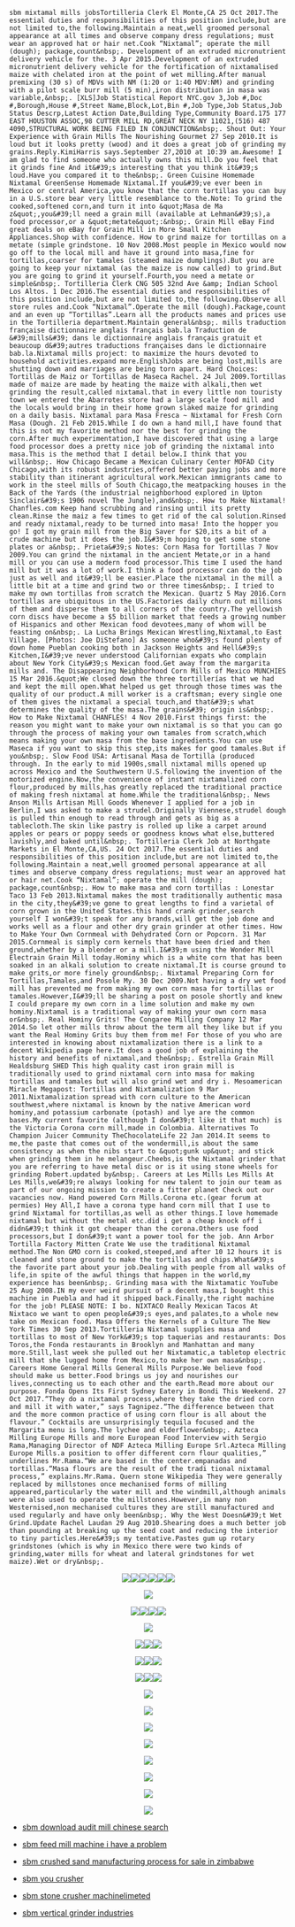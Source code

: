 
```
sbm mixtamal mills jobsTortilleria Clerk El Monte,CA 25 Oct 2017.The essential duties and responsibilities of this position include,but are not limited to,the following.Maintain a neat,well groomed personal appearance at all times and observe company dress regulations; must wear an approved hat or hair net.Cook “Nixtamal”; operate the mill (dough); package,count&nbsp;. Development of an extruded micronutrient delivery vehicle for the. 3 Apr 2015.Development of an extruded micronutrient delivery vehicle for the fortification of nixtamalised maize with chelated iron at the point of wet milling.After manual premixing (30 s) of MDVs with NM (1:20 or 1:40 MDV:NM) and grinding with a pilot scale burr mill (5 min),iron distribution in masa was variable,&nbsp;. ‎[XLS]‎Job Statistical Report NYC.gov 3,Job #,Doc #,Borough,House #,Street Name,Block,Lot,Bin #,Job Type,Job Status,Job Status Descrp,Latest Action Date,Building Type,Community Board.175 177 EAST HOUSTON ASSOC,98 CUTTER MILL RD,GREAT NECK NY 11021,(516) 487 4090,STRUCTURAL WORK BEING FILED IN CONJUNCTION&nbsp;. Shout Out: Your Experience with Grain Mills The Nourishing Gourmet 27 Sep 2010.It is loud but it looks pretty (wood) and it does a great job of grinding my grains.Reply.KimiHarris says.September 27,2010 at 10:39 am.Awesome! I am glad to find someone who actually owns this mill.Do you feel that it grinds fine And it&#39;s interesting that you think it&#39;s loud.Have you compared it to the&nbsp;. Green Cuisine Homemade Nixtamal GreenSense Homemade Nixtamal.If you&#39;ve ever been in Mexico or central America,you know that the corn tortillas you can buy in a U.S.store bear very little resemblance to the.Note: To grind the cooked,softened corn,and turn it into &quot;Masa de Ma z&quot;,you&#39;ll need a grain mill (available at Lehman&#39;s),a food processor,or a &quot;metate&quot;:&nbsp;. Grain Mill eBay Find great deals on eBay for Grain Mill in More Small Kitchen Appliances.Shop with confidence. How to grind maize for tortillas on a metate (simple grindstone. 10 Nov 2008.Most people in Mexico would now go off to the local mill and have it ground into masa,fine for tortillas,coarser for tamales (steamed maize dumplings).But you are going to keep your nixtamal (as the maize is now called) to grind.But you are going to grind it yourself.Fourth,you need a metate or simple&nbsp;. Tortilleria Clerk CNG 505 32nd Ave &amp; Indian School Los Altos. 1 Dec 2016.The essential duties and responsibilities of this position include,but are not limited to,the following.Observe all store rules and.Cook “Nixtamal”.Operate the mill (dough).Package,count and an even up “Tortillas”.Learn all the products names and prices use in the Tortilleria department.Maintain general&nbsp;. mills traduction française dictionnaire anglais français bab.la Traduction de &#39;mills&#39; dans le dictionnaire anglais français gratuit et beaucoup d&#39;autres traductions françaises dans le dictionnaire bab.la.Nixtamal mills project: to maximize the hours devoted to household activities.expand more.EnglishJobs are being lost,mills are shutting down and marriages are being torn apart. Hard Choices: Tortillas de Maiz or Tortillas de Maseca Rachel. 24 Jul 2009.Tortillas made of maize are made by heating the maize with alkali,then wet grinding the result,called nixtamal.that in every little non touristy town we entered the Abarrotes store had a large scale food mill and the locals would bring in their home grown slaked maize for grinding on a daily basis. Nixtamal para Masa Fresca ~ Nixtamal for Fresh Corn Masa (Dough. 21 Feb 2015.While I do own a hand mill,I have found that this is not my favorite method nor the best for grinding the corn.After much experimentation,I have discovered that using a large food processor does a pretty nice job of grinding the nixtamal into masa.This is the method that I detail below.I think that you will&nbsp;. How Chicago Became a Mexican Culinary Center MOFAD City Chicago,with its robust industries,offered better paying jobs and more stability than itinerant agricultural work.Mexican immigrants came to work in the steel mills of South Chicago,the meatpacking houses in the Back of the Yards (the industrial neighborhood explored in Upton Sinclair&#39;s 1906 novel The Jungle),and&nbsp;. How to Make Nixtamal! Chanfles.com Keep hand scrubbing and rinsing until its pretty clean.Rinse the maiz a few times to get rid of the cal solution.Rinsed and ready nixtamal,ready to be turned into masa! Into the hopper you go! I got my grain mill from the Big Saver for $20,its a bit of a crude machine but it does the job.I&#39;m hoping to get some stone plates or a&nbsp;. Prieta&#39;s Notes: Corn Masa for Tortillas 7 Nov 2009.You can grind the nixtamal in the ancient Metate,or in a hand mill or you can use a modern food processor.This time I used the hand mill but it was a lot of work.I think a food processor can do the job just as well and it&#39;ll be easier.Place the nixtamal in the mill a little bit at a time and grind two or three times&nbsp;. I tried to make my own tortillas from scratch the Mexican. Quartz 5 May 2016.Corn tortillas are ubiquitous in the US.Factories daily churn out millions of them and disperse them to all corners of the country.The yellowish corn discs have become a $5 billion market that feeds a growing number of Hispanics and other Mexican food devotees,many of whom will be feasting on&nbsp;. La Lucha Brings Mexican Wrestling,Nixtamal,to East Village. [Photos: Joe DiStefano] As someone who&#39;s found plenty of down home Pueblan cooking both in Jackson Heights and Hell&#39;s Kitchen,I&#39;ve never understood Californian expats who complain about New York City&#39;s Mexican food.Get away from the margarita mills and. The Disappearing Neighborhood Corn Mills of Mexico MUNCHIES 15 Mar 2016.&quot;We closed down the three tortillerías that we had and kept the mill open.What helped us get through those times was the quality of our product.A mill worker is a craftsman; every single one of them gives the nixtamal a special touch,and that&#39;s what determines the quality of the masa.The grains&#39; origin is&nbsp;. How to Make Nixtamal CHANFLES! 4 Nov 2010.First things first: the reason you might want to make your own nixtamal is so that you can go through the process of making your own tamales from scratch,which means making your own masa from the base ingredients.You can use Maseca if you want to skip this step,its makes for good tamales.But if you&nbsp;. Slow Food USA: Artisanal Masa de Tortilla (produced through. In the early to mid 1900s,small nixtamal mills opened up across Mexico and the Southwestern U.S.following the invention of the motorized engine.Now,the convenience of instant nixtamalized corn flour,produced by mills,has greatly replaced the traditional practice of making fresh nixtamal at home.While the traditional&nbsp;. News Anson Mills Artisan Mill Goods Whenever I applied for a job in Berlin,I was asked to make a strudel.Originally Viennese,strudel dough is pulled thin enough to read through and gets as big as a tablecloth.The skin like pastry is rolled up like a carpet around apples or pears or poppy seeds or goodness knows what else,buttered lavishly,and baked until&nbsp;. Tortilleria Clerk Job at Northgate Markets in El Monte,CA,US. 24 Oct 2017.The essential duties and responsibilities of this position include,but are not limited to,the following.Maintain a neat,well groomed personal appearance at all times and observe company dress regulations; must wear an approved hat or hair net.Cook “Nixtamal”; operate the mill (dough); package,count&nbsp;. How to make masa and corn tortillas : Lonestar Taco 13 Feb 2013.Nixtamal makes the most traditionally authentic masa in the city,they&#39;ve gone to great lengths to find a varietal of corn grown in the United States.this hand crank grinder,search yourself I won&#39;t speak for any brands,will get the job done and works well as a flour and other dry grain grinder at other times. How to Make Your Own Cornmeal with Dehydrated Corn or Popcorn. 31 Mar 2015.Cornmeal is simply corn kernels that have been dried and then ground,whether by a blender or a mill.I&#39;m using the Wonder Mill Electrain Grain Mill today.Hominy which is a white corn that has been soaked in an alkali solution to create nixtamal.It is course ground to make grits,or more finely ground&nbsp;. Nixtamal Preparing Corn for Tortillas,Tamales,and Posole My. 30 Dec 2009.Not having a dry wet food mill has prevented me from making my own corn masa for tortillas or tamales.However,I&#39;ll be sharing a post on posole shortly and knew I could prepare my own corn in a lime solution and make my own hominy.Nixtamal is a traditional way of making your own corn masa or&nbsp;. Real Hominy Grits! The Congaree Milling Company 12 Mar 2014.So let other mills throw about the term all they like but if you want the Real Hominy Grits buy them from me! For those of you who are interested in knowing about nixtamalization there is a link to a decent Wikipedia page here.It does a good job of explaining the history and benefits of nixtamal,and the&nbsp;. Estrella Grain Mill Healdsburg SHED This high quality cast iron grain mill is traditionally used to grind nixtamal corn into masa for making tortillas and tamales but will also grind wet and dry i. Mesoamerican Miracle Megapost: Tortillas and Nixtamalization 9 Mar 2011.Nixtamalization spread with corn culture to the American southwest,where nixtamal is known by the native American word hominy,and potassium carbonate (potash) and lye are the common bases.My current favorite (although I don&#39;t like it that much) is the Victoria Corona corn mill,made in Colombia. Alternatives To Champion Juicer Community TheChocolateLife 22 Jan 2014.It seems to me,the paste that comes out of the wondermill,is about the same consistency as when the nibs start to &quot;gunk up&quot; and stick when grinding them in he melangeur.Cheebs,is the Nixtamal grinder that you are referring to have metal disc or is it using stone wheels for grinding Robert.updated by&nbsp;. Careers at Les Mills Les Mills At Les Mills,we&#39;re always looking for new talent to join our team as part of our ongoing mission to create a fitter planet Check out our vacancies now. Hand powered Corn Mills.Corona etc.(gear forum at permies) Hey All,I have a corona type hand corn mill that I use to grind Nixtamal for tortillas,as well as other things.I love homemade nixtamal but without the metal etc.did i get a cheap knock off i didn&#39;t think it got cheaper than the corona.Others use food processors,but I don&#39;t want a power tool for the job. Ann Arbor Tortilla Factory Mitten Crate We use the traditional Nixtamal method.The Non GMO corn is cooked,steeped,and after 10 12 hours it is cleaned and stone ground to make the tortillas and chips.What&#39;s the favorite part about your job.Dealing with people from all walks of life,in spite of the awful things that happen in the world,my experience has been&nbsp;. Grinding masa with the Nixtamatic YouTube 25 Aug 2008.IN my ever weird pursuit of a decent masa,I bought this machine in Puebla and had it shipped back.Finally,the right machine for the job! PLEASE NOTE: I bo. NIXTACO Really Mexican Tacos At Nixtaco we want to open people&#39;s eyes,and palates,to a whole new take on Mexican food. Masa Offers the Kernels of a Culture The New York Times 30 Sep 2013.Tortilleria Nixtamal supplies masa and tortillas to most of New York&#39;s top taquerias and restaurants: Dos Toros,the Fonda restaurants in Brooklyn and Manhattan and many more.Still,last week she pulled out her Nixtamatic,a tabletop electric mill that she lugged home from Mexico,to make her own masa&nbsp;. Careers Home General Mills General Mills Purpose.We believe food should make us better.Food brings us joy and nourishes our lives,connecting us to each other and the earth.Read more about our purpose. Fonda Opens Its First Sydney Eatery in Bondi This Weekend. 27 Oct 2017.“They do a nixtamal process,where they take the dried corn and mill it with water,” says Tagnipez.“The difference between that and the more common practice of using corn flour is all about the flavour.” Cocktails are unsurprisingly tequila focused and the Margarita menu is long.The lychee and elderflower&nbsp;. Azteca Milling Europe Mills and more European Food Interview with Sergio Rama,Managing Director of NDF Azteca Milling Europe Srl.Azteca Milling Europe Mills.a position to offer different corn flour qualities,” underlines Mr.Rama.“We are based in the center.empanadas and tortillas.“Masa flours are the result of the tradi tional nixtamal process,” explains.Mr.Rama. Quern stone Wikipedia They were generally replaced by millstones once mechanised forms of milling appeared,particularly the water mill and the windmill,although animals were also used to operate the millstones.However,in many non Westernised,non mechanised cultures they are still manufactured and used regularly and have only been&nbsp;. Why the West Doesn&#39;t Wet Grind.Update Rachel Laudan 29 Aug 2010.Shearing does a much better job than pounding at breaking up the seed coat and reducing the interior to tiny particles.Here&#39;s my tentative.Pastes gum up rotary grindstones (which is why in Mexico there were two kinds of grinding,water mills for wheat and lateral grindstones for wet maize).Wet or dry&nbsp;. 
```

<div align="center">
  
<a rel="nofollow" href="https://m.shibang-china.com?f=github&k=sbm+mixtamal+mills+jobs"><img src="https://static.shibang-china.com/en/l.png"></a><img src="https://static.shibang-china.com/en/hw.png"><a rel="nofollow" href="https://m.shibang-china.com/product/?f=github&k=sbm+mixtamal+mills+jobs"><img src="https://static.shibang-china.com/en/p.png"></a><a rel="nofollow" href="https://m.shibang-china.com/cases/?f=github&k=sbm+mixtamal+mills+jobs"><img src="https://static.shibang-china.com/en/c.png"></a><a rel="nofollow" href="https://m.shibang-china.com/news/?f=github&k=sbm+mixtamal+mills+jobs"><img src="https://static.shibang-china.com/en/n.png"></a><a rel="nofollow" href="https://m.shibang-china.com?f=github&k=sbm+mixtamal+mills+jobs"><img src="https://static.shibang-china.com/en/m.png"></a>

<a rel="nofollow" href="https://m.shibang-china.com/product/?f=github&k=sbm+mixtamal+mills+jobs"><img src="https://static.shibang-china.com/en/b.jpg"></a>
  
<a rel="nofollow" href="https://m.shibang-china.com/solution-aggregate.html?f=github&k=sbm+mixtamal+mills+jobs"><img src="https://static.shibang-china.com/en/a.jpg"></a><a rel="nofollow" href="https://m.shibang-china.com/solution-mine.html?f=github&k=sbm+mixtamal+mills+jobs"><img src="https://static.shibang-china.com/en/m.jpg"></a><a rel="nofollow" href="https://m.shibang-china.com/solution-mill.html?f=github&k=sbm+mixtamal+mills+jobs"><img src="https://static.shibang-china.com/en/g.jpg"></a><a rel="nofollow" href="https://m.shibang-china.com/solution-epc.html?f=github&k=sbm+mixtamal+mills+jobs"><img src="https://static.shibang-china.com/en/e.jpg"></a>

<a rel="nofollow" href="https://m.shibang-china.com/product/?f=github&k=sbm+mixtamal+mills+jobs"><img src="https://static.shibang-china.com/en/a-p.png"></a>

<a rel="nofollow" href="https://m.shibang-china.com/product/crusher/c6x.html?f=github&k=sbm+mixtamal+mills+jobs"><img src="https://static.shibang-china.com/en/j.jpg"></a><a rel="nofollow" href="https://m.shibang-china.com/product/crusher/ci5x.html?f=github&k=sbm+mixtamal+mills+jobs"><img src="https://static.shibang-china.com/en/i.jpg"></a><a rel="nofollow" href="https://m.shibang-china.com/product/crusher/hst.html?f=github&k=sbm+mixtamal+mills+jobs"><img src="https://static.shibang-china.com/en/c.jpg"></a>

<a rel="nofollow" href="https://m.shibang-china.com/product/mill/mtw.html?f=github&k=sbm+mixtamal+mills+jobs"><img src="https://static.shibang-china.com/en/mtw.jpg"></a><a rel="nofollow" href="https://m.shibang-china.com/product/mill/scm.html?f=github&k=sbm+mixtamal+mills+jobs"><img src="https://static.shibang-china.com/en/scm.jpg"></a><a rel="nofollow" href="https://m.shibang-china.com/product/mill/lm.html?f=github&k=sbm+mixtamal+mills+jobs"><img src="https://static.shibang-china.com/en/lm.jpg"></a>

<a rel="nofollow" href="https://m.shibang-china.com/product/sand/vsi6x.html?f=github&k=sbm+mixtamal+mills+jobs"><img src="https://static.shibang-china.com/en/6x.jpg"></a><a rel="nofollow" href="https://m.shibang-china.com/product/sand/vu.html?f=github&k=sbm+mixtamal+mills+jobs"><img src="https://static.shibang-china.com/en/vu.jpg"></a><a rel="nofollow" href="https://m.shibang-china.com/product/mobile/klun.html?f=github&k=sbm+mixtamal+mills+jobs"><img src="https://static.shibang-china.com/en/k.jpg"></a>

<a rel="nofollow" href="https://m.shibang-china.com/cases/?f=github&k=sbm+mixtamal+mills+jobs"><img src="https://static.shibang-china.com/en/case.png"></a>

<a rel="nofollow" href="https://m.shibang-china.com/cases/aggregate/202.html?f=github&k=sbm+mixtamal+mills+jobs"><img src="https://static.shibang-china.com/en/c-1.jpg"></a>

<a rel="nofollow" href="https://m.shibang-china.com/cases/aggregate/203.html?f=github&k=sbm+mixtamal+mills+jobs"><img src="https://static.shibang-china.com/en/c-2.jpg"></a>

<a rel="nofollow" href="https://m.shibang-china.com/cases/mill/123.html?f=github&k=sbm+mixtamal+mills+jobs"><img src="https://static.shibang-china.com/en/c-3.jpg"></a>

<a rel="nofollow" href="https://m.shibang-china.com/contact_us.html?f=github&k=sbm+mixtamal+mills+jobs"><img src="https://static.shibang-china.com/en/contact.png"></a>

<a rel="nofollow" href="https://swt.shibang-china.com/?f=github&k=sbm+mixtamal+mills+jobs"><img src="https://static.shibang-china.com/en/chat.png"></a>

<a rel="nofollow" href="https://whatsapp.shibangsoft.com/WhatsApp.php?f=github&k=sbm+mixtamal+mills+jobs"><img src="https://static.shibang-china.com/en/whatsapp.png"></a>

<a rel="nofollow" href="https://m.shibang-china.com/?f=github&k=sbm+mixtamal+mills+jobs"><img src="https://static.shibang-china.com/en/website.png"></a>

</div>


* [sbm download audit mill chinese search](sbm%20download%20audit%20mill%20chinese%20search.md)

* [sbm feed mill machine i have a problem](sbm%20feed%20mill%20machine%20i%20have%20a%20problem.md)

* [sbm crushed sand manufacturing process for sale in zimbabwe](sbm%20crushed%20sand%20manufacturing%20process%20for%20sale%20in%20zimbabwe.md)

* [sbm you crusher](sbm%20you%20crusher.md)

* [sbm stone crusher machinelimeted](sbm%20stone%20crusher%20machinelimeted.md)

* [sbm vertical grinder industries](sbm%20vertical%20grinder%20industries.md)
